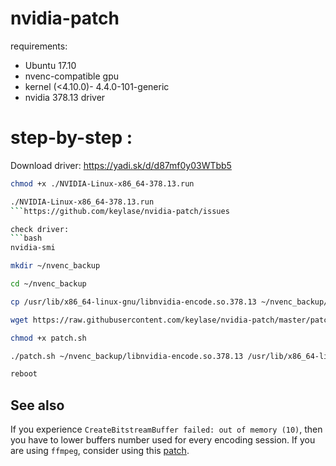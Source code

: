 # nvidia-patch

requirements:
- Ubuntu 17.10
- nvenc-compatible gpu
- kernel (<4.10.0)- 4.4.0-101-generic
- nvidia 378.13 driver

# step-by-step :

Download driver: https://yadi.sk/d/d87mf0y03WTbb5
```bash
chmod +x ./NVIDIA-Linux-x86_64-378.13.run

./NVIDIA-Linux-x86_64-378.13.run
```https://github.com/keylase/nvidia-patch/issues

check driver:
```bash
nvidia-smi

mkdir ~/nvenc_backup

cd ~/nvenc_backup

cp /usr/lib/x86_64-linux-gnu/libnvidia-encode.so.378.13 ~/nvenc_backup/

wget https://raw.githubusercontent.com/keylase/nvidia-patch/master/patch.sh

chmod +x patch.sh

./patch.sh ~/nvenc_backup/libnvidia-encode.so.378.13 /usr/lib/x86_64-linux-gnu/libnvidia-encode.so.378.13

reboot
```

## See also

If you experience `CreateBitstreamBuffer failed: out of memory (10)`, then you have to lower buffers number used for every encoding session. If you are using `ffmpeg`, consider using this [patch](https://gist.github.com/Snawoot/70ae403716c698cb86ab015626d72bd4).




